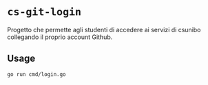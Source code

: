 # `cs-git-login`


Progetto che permette agli studenti di accedere ai servizi di csunibo collegando il proprio account Github.

## Usage

```golang
go run cmd/login.go
```
